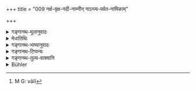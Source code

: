 +++
title = "009 नर्क्ष-वृक्ष-नदी-नाम्नीन् नाऽन्त्य-पर्वत-नामिकाम्"

+++

<details><summary>गङ्गानथ-मूलानुवादः</summary>

Nor one bearing the name of an asterism, or a tree, or a river; nob one having her hame after a low caste or a mountain; nor one named after a bird, a serpent or a slave; nor one with a hame inspiring terror.—(9)
</details>

<details><summary>मेधातिथिः</summary>

**ऋक्षं** नक्षत्रम्, तन्नामिका, आर्द्रा ज्येष्ठा इत्यादि । **वृक्षनाम्नीं** शिंशपा आमलकीति । **नदी** गङ्गा यमुना, तन्नाम्नी । ऋक्षाणि च वृक्षाश् च नद्यश् चेति द्वन्द्वः तासां नामानीति षष्ठीसमासः । ततो द्वितीयेन नामशब्देनोत्तरपदलोपी समासः । **अन्त्यनामिका** बर्बरीशबरीत्यादि । **पर्वता** विन्ध्यमलयादयः । पूर्ववत् समासात्मकप्रत्ययः । **पक्षिनाम्नी** शुकी सारिका । **अहिः** सर्पस् तन्नाम्नी- व्याली भुजङ्गी । **प्रेष्या** दासी चेटी दरनी[^५०] । **बिभिषणं** नाम भयजनकम्, डाकिनी राक्षसी ॥ ३.९ ॥


[^५०]:
     M G: vālī
</details>

<details><summary>गङ्गानथ-भाष्यानुवादः</summary>

‘*Asterism*’ is constellation; one who bears the name of one of these; such as ‘*Ārdrā*,’ ‘*Jyeṣṭhā*,’ and the like.

‘*Bearing the name of a tree*’—such as ‘Śiṃśapā,’ ‘*Āmalakī*,’ and so forth.

‘*River*’—the Gaṅgā and the Yamunā; she who bears these names.

The term “*ṛkṣavṛkṣanadī*” is to be expounded as a copulative compound; which with the following term ‘*nāman*’ forms a genitive *Tatpuruṣa* compound; and these, along with the term ‘nāman’ repeated, form a
*Bahuvrīhi* compound; the repeated term ‘*nāman*’ being dropped.

‘*Having her name after a low caste*’— such as ‘*Barbarī*’

‘*Śabarī*’ and the like.

‘*Mountains*’— such as the Vindhyā, the Himalaya, and the rest.

This compound (‘*parvatanāmikām*’) also is to be expounded as the former; and has the ‘*ka*’ affix added to it.

‘*Named after a bird*’— snch as ‘*Śukī*’ ‘*Sārikā*,’ and the like.

‘*Serpent*,’ snake; one who is named after it; such as ‘*Vyālī*,’ ‘*Bhujaṅgī*.’

‘*Slave*’— such names as ‘*Dāsī*,’ ‘*Bālī*.’

‘*Inspiring terror*’—that which causes fear; such as *Ḍākinī*,’ ‘*Rākṣasī*.’
</details>

<details><summary>गङ्गानथ-टिप्पन्यः</summary>

This verse is quoted in *Vīramitrodaya* (Saṃskāra, p. 732), where
‘*ṛkṣa*’ is explained as ‘asterism;’—and ‘*antya*’ as ‘*mleccha*;’—in
*Smṛtitattva* (II, p. 149) to the same effect as the preceding
verse;’—in *Vīramitrodaya* (Lakṣaṇa, p. 120), where ‘*antya*’ is
explained as ‘*antyaja*,’ *i.e*., *cāṇḍāla*;—in *Aparārka* (p. 78) as
indicating the unmarriageability of girls with the wrong type of
names;—in *Samkāramayūkha* (p. 74);—in *Saṃskāraratnamālā* (p. 510),
which explains ‘*antya*’ as bearing a Mleccha name;—in *Smṛticandrikā*
(Saṃskāra, p. 201), which explains ‘*ṛkṣa*’ as ‘*nakṣatra*,’ ‘*antya*’
as ‘*mleccha*,’ and ‘*bhīṣaṇā*’ as terrifying;—and in *Nṛsiṃhaprasāda*
(Saṃskāra, p. 50a).
</details>

<details><summary>गङ्गानथ-तुल्य-वाक्यानि</summary>

**(verses 3.8-9)  
**

See Comparative notes for [Verse
3.8].
</details>

<details><summary>Bühler</summary>

009	Nor one named after a constellation, a tree, or a river, nor one bearing the name of a low caste, or of a mountain, nor one named after a bird, a snake, or a slave, nor one whose name inspires terror.
</details>

